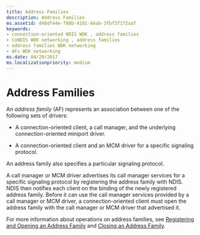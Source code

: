 ```yaml
---
title: Address Families
description: Address Families
ms.assetid: d40df44e-f88b-4181-84ab-3fbf37172aaf
keywords:
- connection-oriented NDIS WDK , address families
- CoNDIS WDK networking , address families
- address families WDK networking
- AFs WDK networking
ms.date: 04/20/2017
ms.localizationpriority: medium
---
```


# Address Families





An *address family* (AF) represents an association between one of the following sets of drivers:

-   A connection-oriented client, a call manager, and the underlying connection-oriented miniport driver.

-   A connection-oriented client and an MCM driver for a specific signaling protocol.

An address family also specifies a particular signaling protocol.

A call manager or MCM driver advertises its call manager services for a specific signaling protocol by registering the address family with NDIS. NDIS then notifies each client on the binding of the newly registered address family. Before it can use the call manager services provided by a call manager or MCM driver, a connection-oriented client must open the address family with the call manager or MCM driver that advertised it.

For more information about operations on address families, see [Registering and Opening an Address Family](registering-and-opening-an-address-family.md) and [Closing an Address Family](closing-an-address-family.md).

 

 





